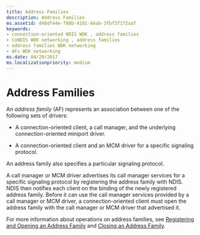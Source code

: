 ```yaml
---
title: Address Families
description: Address Families
ms.assetid: d40df44e-f88b-4181-84ab-3fbf37172aaf
keywords:
- connection-oriented NDIS WDK , address families
- CoNDIS WDK networking , address families
- address families WDK networking
- AFs WDK networking
ms.date: 04/20/2017
ms.localizationpriority: medium
---
```


# Address Families





An *address family* (AF) represents an association between one of the following sets of drivers:

-   A connection-oriented client, a call manager, and the underlying connection-oriented miniport driver.

-   A connection-oriented client and an MCM driver for a specific signaling protocol.

An address family also specifies a particular signaling protocol.

A call manager or MCM driver advertises its call manager services for a specific signaling protocol by registering the address family with NDIS. NDIS then notifies each client on the binding of the newly registered address family. Before it can use the call manager services provided by a call manager or MCM driver, a connection-oriented client must open the address family with the call manager or MCM driver that advertised it.

For more information about operations on address families, see [Registering and Opening an Address Family](registering-and-opening-an-address-family.md) and [Closing an Address Family](closing-an-address-family.md).

 

 





